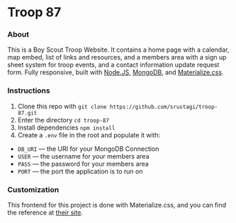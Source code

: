 # Troop 87

### About
This is a Boy Scout Troop Website. It contains a home page with a calendar, map embed, list of links and resources, and a members area with a sign up sheet system for troop events, and a contact information update request form. Fully responsive, built with [Node.JS](http://nodejs.org), [MongoDB](http://www.mongodb.org), and [Materialize.css](http://materializecss.com).

### Instructions
1. Clone this repo with `git clone https://github.com/srustagi/troop-87.git`
2. Enter the directory `cd troop-87`
3. Install dependencies `npm install`
4. Create a `.env` file in the root and populate it with:
  - `DB_URI` — the URI for your MongoDB Connection
  - `USER` — the username for your members area
  - `PASS` — the password for your members area
  - `PORT` — the port the application is to run on

### Customization
This frontend for this project is done with Materialize.css, and you can find the reference at [their site](http://materializecss.com).